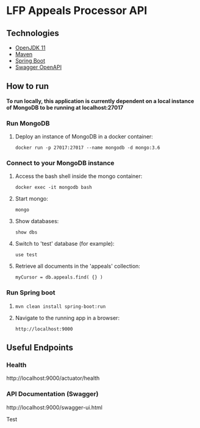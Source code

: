 # LFP Appeals Processor API

## Technologies
- [OpenJDK 11](https://jdk.java.net/archive/)
- [Maven](https://maven.apache.org/download.cgi)
- [Spring Boot](https://spring.io/projects/spring-boot)
- [Swagger OpenAPI](https://swagger.io/docs/specification/about/)

## How to run

**To run locally, this application is currently dependent on a local instance of MongoDB to be running at localhost:27017**

### Run MongoDB
           
1. Deploy an instance of MongoDB in a docker container: 

    `docker run -p 27017:27017 --name mongodb -d mongo:3.6`

### Connect to your MongoDB instance

1. Access the bash shell inside the mongo container:

    `docker exec -it mongodb bash`

2. Start mongo:

    `mongo`

3. Show databases:

    `show dbs`

4. Switch to 'test' database (for example):

    `use test`

5. Retrieve all documents in the 'appeals' collection:

    `myCursor = db.appeals.find( {} )`

### Run Spring boot

1. `mvn clean install spring-boot:run`

2. Navigate to the running app in a browser: 

    `http://localhost:9000`


## Useful Endpoints

### Health

http://localhost:9000/actuator/health

### API Documentation (Swagger)

http://localhost:9000/swagger-ui.html

Test
